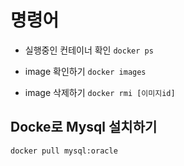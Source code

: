 # 명령어

- 실행중인 컨테이너 확인
`docker ps`

- image 확인하기
`docker images`

- image 삭제하기
`docker rmi [이미지id]`

## Docke로 Mysql 설치하기

`docker pull mysql:oracle`